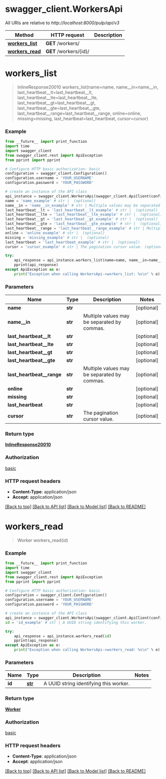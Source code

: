 # swagger_client.WorkersApi

All URIs are relative to *http://localhost:8000/pulp/api/v3*

Method | HTTP request | Description
------------- | ------------- | -------------
[**workers_list**](WorkersApi.md#workers_list) | **GET** /workers/ | 
[**workers_read**](WorkersApi.md#workers_read) | **GET** /workers/{id}/ | 


# **workers_list**
> InlineResponse20010 workers_list(name=name, name__in=name__in, last_heartbeat__lt=last_heartbeat__lt, last_heartbeat__lte=last_heartbeat__lte, last_heartbeat__gt=last_heartbeat__gt, last_heartbeat__gte=last_heartbeat__gte, last_heartbeat__range=last_heartbeat__range, online=online, missing=missing, last_heartbeat=last_heartbeat, cursor=cursor)





### Example
```python
from __future__ import print_function
import time
import swagger_client
from swagger_client.rest import ApiException
from pprint import pprint

# Configure HTTP basic authorization: basic
configuration = swagger_client.Configuration()
configuration.username = 'YOUR_USERNAME'
configuration.password = 'YOUR_PASSWORD'

# create an instance of the API class
api_instance = swagger_client.WorkersApi(swagger_client.ApiClient(configuration))
name = 'name_example' # str |  (optional)
name__in = 'name__in_example' # str | Multiple values may be separated by commas. (optional)
last_heartbeat__lt = 'last_heartbeat__lt_example' # str |  (optional)
last_heartbeat__lte = 'last_heartbeat__lte_example' # str |  (optional)
last_heartbeat__gt = 'last_heartbeat__gt_example' # str |  (optional)
last_heartbeat__gte = 'last_heartbeat__gte_example' # str |  (optional)
last_heartbeat__range = 'last_heartbeat__range_example' # str | Multiple values may be separated by commas. (optional)
online = 'online_example' # str |  (optional)
missing = 'missing_example' # str |  (optional)
last_heartbeat = 'last_heartbeat_example' # str |  (optional)
cursor = 'cursor_example' # str | The pagination cursor value. (optional)

try:
    api_response = api_instance.workers_list(name=name, name__in=name__in, last_heartbeat__lt=last_heartbeat__lt, last_heartbeat__lte=last_heartbeat__lte, last_heartbeat__gt=last_heartbeat__gt, last_heartbeat__gte=last_heartbeat__gte, last_heartbeat__range=last_heartbeat__range, online=online, missing=missing, last_heartbeat=last_heartbeat, cursor=cursor)
    pprint(api_response)
except ApiException as e:
    print("Exception when calling WorkersApi->workers_list: %s\n" % e)
```

### Parameters

Name | Type | Description  | Notes
------------- | ------------- | ------------- | -------------
 **name** | **str**|  | [optional] 
 **name__in** | **str**| Multiple values may be separated by commas. | [optional] 
 **last_heartbeat__lt** | **str**|  | [optional] 
 **last_heartbeat__lte** | **str**|  | [optional] 
 **last_heartbeat__gt** | **str**|  | [optional] 
 **last_heartbeat__gte** | **str**|  | [optional] 
 **last_heartbeat__range** | **str**| Multiple values may be separated by commas. | [optional] 
 **online** | **str**|  | [optional] 
 **missing** | **str**|  | [optional] 
 **last_heartbeat** | **str**|  | [optional] 
 **cursor** | **str**| The pagination cursor value. | [optional] 

### Return type

[**InlineResponse20010**](InlineResponse20010.md)

### Authorization

[basic](../README.md#basic)

### HTTP request headers

 - **Content-Type**: application/json
 - **Accept**: application/json

[[Back to top]](#) [[Back to API list]](../README.md#documentation-for-api-endpoints) [[Back to Model list]](../README.md#documentation-for-models) [[Back to README]](../README.md)

# **workers_read**
> Worker workers_read(id)





### Example
```python
from __future__ import print_function
import time
import swagger_client
from swagger_client.rest import ApiException
from pprint import pprint

# Configure HTTP basic authorization: basic
configuration = swagger_client.Configuration()
configuration.username = 'YOUR_USERNAME'
configuration.password = 'YOUR_PASSWORD'

# create an instance of the API class
api_instance = swagger_client.WorkersApi(swagger_client.ApiClient(configuration))
id = 'id_example' # str | A UUID string identifying this worker.

try:
    api_response = api_instance.workers_read(id)
    pprint(api_response)
except ApiException as e:
    print("Exception when calling WorkersApi->workers_read: %s\n" % e)
```

### Parameters

Name | Type | Description  | Notes
------------- | ------------- | ------------- | -------------
 **id** | [**str**](.md)| A UUID string identifying this worker. | 

### Return type

[**Worker**](Worker.md)

### Authorization

[basic](../README.md#basic)

### HTTP request headers

 - **Content-Type**: application/json
 - **Accept**: application/json

[[Back to top]](#) [[Back to API list]](../README.md#documentation-for-api-endpoints) [[Back to Model list]](../README.md#documentation-for-models) [[Back to README]](../README.md)

